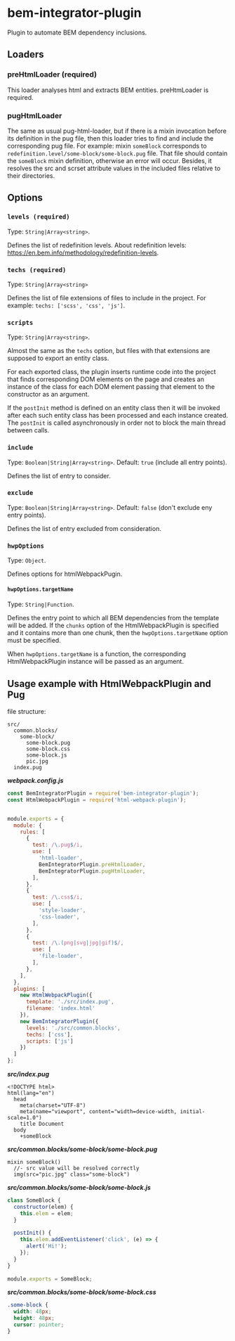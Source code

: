 # bem-integrator-plugin

Plugin to automate BEM dependency inclusions.

## Loaders

### preHtmlLoader (required)

This loader analyses html and extracts BEM entities. preHtmLoader is required.


### pugHtmlLoader

The same as usual pug-html-loader, but if there is a mixin invocation before its definition in the pug file, then this loader tries to find and include the corresponding pug file. For example: mixin `someBlock` corresponds to `redefinition.level/some-block/some-block.pug` file. That file should contain the `someBlock` mixin definition, otherwise an error will occur. Besides, it resolves the src and scrset attribute values in the included files relative to their directories.

## Options

### `levels (required)`

Type: `String|Array<string>`.

Defines the list of redefinition levels. About redefinition levels: https://en.bem.info/methodology/redefinition-levels.

### `techs (required)`

Type: `String|Array<string>`

Defines the list of file extensions of files to include in the project. For example: `techs: ['scss', 'css', 'js']`.

### `scripts`

Type: `String|Array<string>`.

Almost the same as the `techs` option, but files with that extensions are supposed to export an entity class.

For each exported class, the plugin inserts runtime code into the project that finds corresponding DOM elements on the page and creates an instance of the class for each DOM element passing that element to the constructor as an argument.

If the `postInit` method is defined on an entity class then it will be invoked after each such entity class has been processed and each instance created. The `postInit` is called asynchronously in order not to block the main thread between calls.

### `include`

Type: `Boolean|String|Array<string>`. Default: `true` (include all entry points).

Defines the list of entry to consider.

### `exclude`

Type: `Boolean|String|Array<string>`. Default: `false` (don't exclude eny entry points).

Defines the list of entry excluded from consideration.

### `hwpOptions`

Type: `Object`.

Defines options for htmlWebpackPugin.

#### `hwpOptions.targetName`

Type: `String|Function`.

Defines the entry point to which all BEM dependencies from the template will be added. If the `chunks` option of the HtmlWebpackPlugin is specified and it contains more than one chunk, then the `hwpOptions.targetName` option must be specified.

When `hwpOptions.targetName` is a function, the corresponding HtmlWebpackPlugin instance will be passed as an argument.

## Usage example with HtmlWebpackPlugin and Pug

file structure:
```
src/
  common.blocks/
    some-block/
      some-block.pug
      some-block.css
      some-block.js
      pic.jpg
  index.pug
```

***webpack.config.js***
```js
const BemIntegratorPlugin = require('bem-integrator-plugin');
const HtmlWebpackPlugin = require('html-webpack-plugin');


module.exports = {
  module: {
    rules: [
      {
        test: /\.pug$/i,
        use: [
          'html-loader',
          BemIntegratorPlugin.preHtmlLoader,
          BemIntegratorPlugin.pugHtmlLoader,
        ],
      },
      {
        test: /\.css$/i,
        use: [
          'style-loader', 
          'css-loader',
        ],
      },
      {
        test: /\.(png|svg|jpg|gif)$/,
        use: [
          'file-loader',
        ],
      },
    ],
  },
  plugins: [
    new HtmlWebpackPlugin({
      template: './src/index.pug',
      filename: 'index.html'
    }),
    new BemIntegratorPlugin({
      levels: './src/common.blocks',
      techs: ['css'],
      scripts: ['js']
    })
  ]
};
```

***src/index.pug***
```pug
<!DOCTYPE html>
html(lang="en")
  head
    meta(charset="UTF-8")
    meta(name="viewport", content="width=device-width, initial-scale=1.0")
    title Document
  body
    +someBlock
```

***src/common.blocks/some-block/some-block.pug***
```pug
mixin someBlock()
  //- src value will be resolved correctly
  img(src="pic.jpg" class="some-block")
```

***src/common.blocks/some-block/some-block.js***
```js
class SomeBlock {
  constructor(elem) {
    this.elem = elem;
  }
  
  postInit() {
    this.elem.addEventListener('click', (e) => {
      alert('Hi!');
    });
  }
}
  
module.exports = SomeBlock;
```

***src/common.blocks/some-block/some-block.css***
```css
.some-block {
  width: 48px;
  height: 48px;
  cursor: pointer;
}
```
